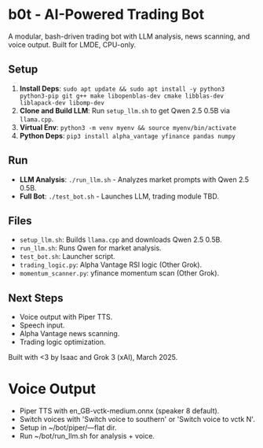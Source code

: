 # b0t - AI-Powered Trading Bot

A modular, bash-driven trading bot with LLM analysis, news scanning, and voice output. Built for LMDE, CPU-only.

## Setup
1. **Install Deps**: `sudo apt update && sudo apt install -y python3 python3-pip git g++ make libopenblas-dev cmake libblas-dev liblapack-dev libomp-dev`
2. **Clone and Build LLM**: Run `setup_llm.sh` to get Qwen 2.5 0.5B via `llama.cpp`.
3. **Virtual Env**: `python3 -m venv myenv && source myenv/bin/activate`
4. **Python Deps**: `pip3 install alpha_vantage yfinance pandas numpy`

## Run
- **LLM Analysis**: `./run_llm.sh` - Analyzes market prompts with Qwen 2.5 0.5B.
- **Full Bot**: `./test_bot.sh` - Launches LLM, trading module TBD.

## Files
- `setup_llm.sh`: Builds `llama.cpp` and downloads Qwen 2.5 0.5B.
- `run_llm.sh`: Runs Qwen for market analysis.
- `test_bot.sh`: Launcher script.
- `trading_logic.py`: Alpha Vantage RSI logic (Other Grok).
- `momentum_scanner.py`: yfinance momentum scan (Other Grok).

## Next Steps
- Voice output with Piper TTS.
- Speech input.
- Alpha Vantage news scanning.
- Trading logic optimization.

Built with <3 by Isaac and Grok 3 (xAI), March 2025.

# Voice Output
- Piper TTS with en_GB-vctk-medium.onnx (speaker 8 default).
- Switch voices with 'Switch voice to southern' or 'Switch voice to vctk N'.
- Setup in ~/bot/piper/—flat dir.
- Run ~/bot/run_llm.sh for analysis + voice.

